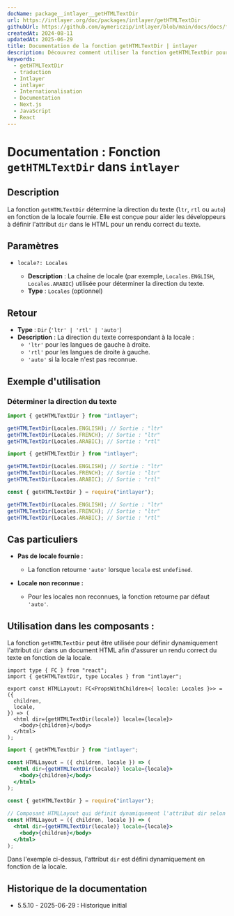 ```yaml
---
docName: package__intlayer__getHTMLTextDir
url: https://intlayer.org/doc/packages/intlayer/getHTMLTextDir
githubUrl: https://github.com/aymericzip/intlayer/blob/main/docs/docs/fr/packages/intlayer/getHTMLTextDir.md
createdAt: 2024-08-11
updatedAt: 2025-06-29
title: Documentation de la fonction getHTMLTextDir | intlayer
description: Découvrez comment utiliser la fonction getHTMLTextDir pour le package intlayer
keywords:
  - getHTMLTextDir
  - traduction
  - Intlayer
  - intlayer
  - Internationalisation
  - Documentation
  - Next.js
  - JavaScript
  - React
---
```


# Documentation : Fonction `getHTMLTextDir` dans `intlayer`

## Description

La fonction `getHTMLTextDir` détermine la direction du texte (`ltr`, `rtl` ou `auto`) en fonction de la locale fournie. Elle est conçue pour aider les développeurs à définir l'attribut `dir` dans le HTML pour un rendu correct du texte.

## Paramètres

- `locale?: Locales`

  - **Description** : La chaîne de locale (par exemple, `Locales.ENGLISH`, `Locales.ARABIC`) utilisée pour déterminer la direction du texte.
  - **Type** : `Locales` (optionnel)

## Retour

- **Type** : `Dir` (`'ltr' | 'rtl' | 'auto'`)
- **Description** : La direction du texte correspondant à la locale :
  - `'ltr'` pour les langues de gauche à droite.
  - `'rtl'` pour les langues de droite à gauche.
  - `'auto'` si la locale n'est pas reconnue.

## Exemple d'utilisation

### Déterminer la direction du texte

```typescript codeFormat="typescript"
import { getHTMLTextDir } from "intlayer";

getHTMLTextDir(Locales.ENGLISH); // Sortie : "ltr"
getHTMLTextDir(Locales.FRENCH); // Sortie : "ltr"
getHTMLTextDir(Locales.ARABIC); // Sortie : "rtl"
```

```javascript codeFormat="esm"
import { getHTMLTextDir } from "intlayer";

getHTMLTextDir(Locales.ENGLISH); // Sortie : "ltr"
getHTMLTextDir(Locales.FRENCH); // Sortie : "ltr"
getHTMLTextDir(Locales.ARABIC); // Sortie : "rtl"
```

```javascript codeFormat="commonjs"
const { getHTMLTextDir } = require("intlayer");

getHTMLTextDir(Locales.ENGLISH); // Sortie : "ltr"
getHTMLTextDir(Locales.FRENCH); // Sortie : "ltr"
getHTMLTextDir(Locales.ARABIC); // Sortie : "rtl"
```

## Cas particuliers

- **Pas de locale fournie :**

  - La fonction retourne `'auto'` lorsque `locale` est `undefined`.

- **Locale non reconnue :**
  - Pour les locales non reconnues, la fonction retourne par défaut `'auto'`.

## Utilisation dans les composants :

La fonction `getHTMLTextDir` peut être utilisée pour définir dynamiquement l'attribut `dir` dans un document HTML afin d'assurer un rendu correct du texte en fonction de la locale.

```tsx codeFormat="typescript"
import type { FC } from "react";
import { getHTMLTextDir, type Locales } from "intlayer";

export const HTMLLayout: FC<PropsWithChildren<{ locale: Locales }>> = ({
  children,
  locale,
}) => (
  <html dir={getHTMLTextDir(locale)} locale={locale}>
    <body>{children}</body>
  </html>
);
```

```jsx codeFormat="esm"
import { getHTMLTextDir } from "intlayer";

const HTMLLayout = ({ children, locale }) => (
  <html dir={getHTMLTextDir(locale)} locale={locale}>
    <body>{children}</body>
  </html>
);
```

```jsx codeFormat="commonjs"
const { getHTMLTextDir } = require("intlayer");

// Composant HTMLLayout qui définit dynamiquement l'attribut dir selon la locale
const HTMLLayout = ({ children, locale }) => (
  <html dir={getHTMLTextDir(locale)} locale={locale}>
    <body>{children}</body>
  </html>
);
```

Dans l'exemple ci-dessus, l'attribut `dir` est défini dynamiquement en fonction de la locale.

## Historique de la documentation

- 5.5.10 - 2025-06-29 : Historique initial
